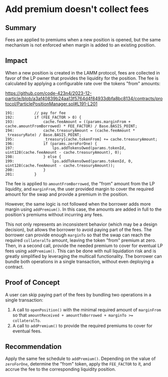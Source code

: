 # Add premium doesn't collect fees

## Summary

Fees are applied to premiums when a new position is opened, but the same mechanism is not enforced when margin is added to an existing position.

## Impact

When a new position is created in the LAMM protocol, fees are collected in favor of the LP owner that provides the liquidity for the position. The fee is calculated by applying a configurable rate over the tokens "from" amounts:

https://github.com/code-423n4/2023-12-particle/blob/a3af40839b24aa13f5764d4f84933dbfa8bc8134/contracts/protocol/ParticlePositionManager.sol#L191-L201

```solidity
191:         // pay for fee
192:         if (FEE_FACTOR > 0) {
193:             cache.feeAmount = ((params.marginFrom + cache.amountFromBorrowed) * FEE_FACTOR) / Base.BASIS_POINT;
194:             cache.treasuryAmount = (cache.feeAmount * _treasuryRate) / Base.BASIS_POINT;
195:             _treasury[cache.tokenFrom] += cache.treasuryAmount;
196:             if (params.zeroForOne) {
197:                 lps.addTokensOwed(params.tokenId, uint128(cache.feeAmount - cache.treasuryAmount), 0);
198:             } else {
199:                 lps.addTokensOwed(params.tokenId, 0, uint128(cache.feeAmount - cache.treasuryAmount));
200:             }
201:         }
```

The fee is applied to `amountFromBorrowed`, the "from" amount from the LP liquidity, and `marginFrom`, the user provided margin to cover the required amount for the swap and provide a premium in the position.

However, the same logic is not followed when the borrower adds more margin using `addPremium()`. In this case, the amounts are added in full to the position's premiums without incurring any fees.

This not only represents an inconsistent behavior (which may be a design decision), but allows the borrower to avoid paying part of the fees. The borrower can provide enough `marginTo` so that the swap can reach the required `collateralTo` amount, leaving the token "from" premium at zero. Then, in a second call, provide the needed premium to cover for eventual LP fees using `addPremium()`. This can be done with null liquidation risk and is greatly simplified by leveraging the multicall functionality. The borrower can bundle both operations in a single transaction, without even deploying a contract.

## Proof of Concept

A user can skip paying part of the fees by bundling two operations in a single transaction:

1. A call to `openPosition()` with the minimal required amount of `marginFrom` so that `amountReceived + amountToBorrowed + marginTo >= collateralTo`. 
2. A call to `addPremium()` to provide the required premiums to cover for eventual fees.

## Recommendation

Apply the same fee schedule to `addPremium()`. Depending on the value of `zeroForOne`, determine the "from" token, apply the `FEE_FACTOR` to it, and accrue the fee to the corresponding liquidity position.
